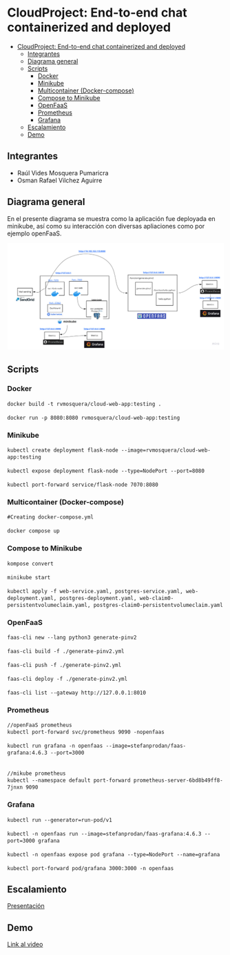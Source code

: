 # CloudProject: End-to-end chat containerized and deployed

- [CloudProject: End-to-end chat containerized and deployed](#cloudproject-end-to-end-chat-containerized-and-deployed)
  - [Integrantes](#integrantes)
  - [Diagrama general](#diagrama-general)
  - [Scripts](#scripts)
    - [Docker](#docker)
    - [Minikube](#minikube)
    - [Multicontainer (Docker-compose)](#multicontainer-docker-compose)
    - [Compose to Minikube](#compose-to-minikube)
    - [OpenFaaS](#openfaas)
    - [Prometheus](#prometheus)
    - [Grafana](#grafana)
  - [Escalamiento](#escalamiento)
  - [Demo](#demo)

## Integrantes
- Raúl Vides Mosquera Pumaricra
- Osman Rafael Vilchez Aguirre

## Diagrama general
En el presente diagrama se muestra como la aplicación fue deployada en minikube, así como su interacción con diversas apliaciones como por ejemplo openFaaS.

![Diagrama con containers](/imgs/CloudProjectV2.jpg)


## Scripts
### Docker
```console
docker build -t rvmosquera/cloud-web-app:testing .

docker run -p 8080:8080 rvmosquera/cloud-web-app:testing

```
### Minikube
```console
kubectl create deployment flask-node --image=rvmosquera/cloud-web-app:testing

kubectl expose deployment flask-node --type=NodePort --port=8080

kubectl port-forward service/flask-node 7070:8080
```
### Multicontainer (Docker-compose)
```console
#Creating docker-compose.yml

docker compose up
```
### Compose to Minikube 
```console
kompose convert

minikube start

kubectl apply -f web-service.yaml, postgres-service.yaml, web-deployment.yaml, postgres-deployment.yaml, web-claim0-persistentvolumeclaim.yaml, postgres-claim0-persistentvolumeclaim.yaml
```
### OpenFaaS
```console
faas-cli new --lang python3 generate-pinv2

faas-cli build -f ./generate-pinv2.yml

faas-cli push -f ./generate-pinv2.yml

faas-cli deploy -f ./generate-pinv2.yml

faas-cli list --gateway http://127.0.0.1:8010
```

### Prometheus
```console
//openFaaS prometheus 
kubectl port-forward svc/prometheus 9090 -nopenfaas

kubectl run grafana -n openfaas --image=stefanprodan/faas-grafana:4.6.3 --port=3000


//mikube prometheus 
kubectl --namespace default port-forward prometheus-server-6bd8b49ff8-7jnxn 9090
```

### Grafana
```console
kubectl run --generator=run-pod/v1

kubectl -n openfaas run --image=stefanprodan/faas-grafana:4.6.3 --port=3000 grafana

kubectl -n openfaas expose pod grafana --type=NodePort --name=grafana

kubectl port-forward pod/grafana 3000:3000 -n openfaas
```
## Escalamiento
[Presentación](https://docs.google.com/presentation/d/1WIoZhXMqUExz97SMg6poCnPPz_uLmfjtZEPoE_4wArY/edit?usp=sharing)
## Demo
[Link al video](https://drive.google.com/file/d/11XezWKYL72NwwC92eiXKJu2izKF9pE2A/view?usp=sharing)